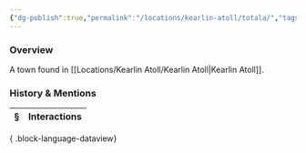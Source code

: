 ```yaml
---
{"dg-publish":true,"permalink":"/locations/kearlin-atoll/totala/","tags":["Undiscovered"],"updated":"2025-06-11T21:45:27.667+01:00"}
---
```



### Overview
A town found in [[Locations/Kearlin Atoll/Kearlin Atoll\|Kearlin Atoll]].

### History & Mentions
| § | Interactions |
| - | ------------ |

{ .block-language-dataview}